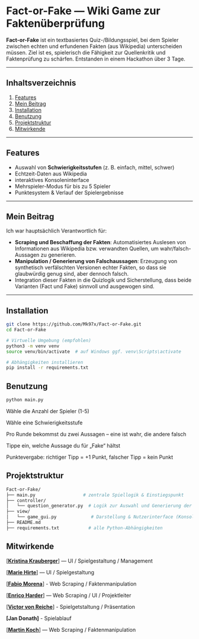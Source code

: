 # Fact-or-Fake — Wiki Game zur Faktenüberprüfung

**Fact-or-Fake** ist ein textbasiertes Quiz-/Bildungsspiel, bei dem Spieler zwischen echten und erfundenen Fakten (aus Wikipedia) unterscheiden müssen. Ziel ist es, spielerisch die Fähigkeit zur Quellenkritik und Faktenprüfung zu schärfen. Entstanden in einem Hackathon über 3 Tage.

---

## Inhaltsverzeichnis

1. [Features](#features)  
2. [Mein Beitrag](#mein-beitrag)  
3. [Installation](#installation)  
4. [Benutzung](#benutzung)  
5. [Projektstruktur](#projektstruktur)  
6. [Mitwirkende](#mitwirkende)  

---

## Features

- Auswahl von **Schwierigkeitsstufen** (z. B. einfach, mittel, schwer)  
- Echtzeit-Daten aus Wikipedia  
- interaktives Konsoleninterface  
- Mehrspieler-Modus für bis zu 5 Spieler  
- Punktesystem & Verlauf der Spielergebnisse  


---

## Mein Beitrag

Ich war hauptsächlich Verantwortlich für:

- **Scraping und Beschaffung der Fakten**: Automatisiertes Auslesen von Informationen aus Wikipedia bzw. verwandten Quellen, um wahr/falsch-Aussagen zu generieren.  
- **Manipulation / Generierung von Falschaussagen**: Erzeugung von synthetisch verfälschten Versionen echter Fakten, so dass sie glaubwürdig genug sind, aber dennoch falsch.  
- Integration dieser Fakten in die Quizlogik und Sicherstellung, dass beide Varianten (Fact und Fake) sinnvoll und ausgewogen sind.

---

## Installation

```bash
git clone https://github.com/Mk97x/Fact-or-Fake.git
cd Fact-or-Fake

# Virtuelle Umgebung (empfohlen)
python3 -m venv venv
source venv/bin/activate  # auf Windows ggf. venv\Scripts\activate

# Abhängigkeiten installieren
pip install -r requirements.txt
```

## Benutzung
```bash
python main.py
```
Wähle die Anzahl der Spieler (1-5)

Wähle eine Schwierigkeitsstufe

Pro Runde bekommst du zwei Aussagen – eine ist wahr, die andere falsch

Tippe ein, welche Aussage du für „Fake“ hältst

Punktevergabe: richtiger Tipp = +1 Punkt, falscher Tipp = kein Punkt 

## Projektstruktur
```bash
Fact-or-Fake/
├── main.py                  # zentrale Spiellogik & Einstiegspunkt
├── controller/
│   └── question_generator.py  # Logik zur Auswahl und Generierung der Faktenpaare
├── view/
│   └── game_gui.py             # Darstellung & Nutzerinterface (Konsole)
├── README.md
├── requirements.txt           # alle Python-Abhängigkeiten
```
## Mitwirkende

[**[Kristina Krauberger](https://github.com/kristina-krauberger)**] —  UI / Spielgestaltung / Management

[**[Marie Hirte](https://github.com/Its-Marie)**] —  UI / Spielgestaltung

[**[Fabio Morena](https://github.com/fabiomorena)**] - Web Scraping / Faktenmanipulation

[**[Enrico Harder](https://github.com/EnricoHarder)**] — Web Scraping / UI / Projektleiter

[**[Victor von Reiche](https://github.com/victor-von-reiche)**] - Spielgetstaltung / Präsentation

**[Jan Donath]** - Spielablauf

[**[Martin Koch](https://github.com/Mk97x)**] — Web Scraping / Faktenmanipulation 


